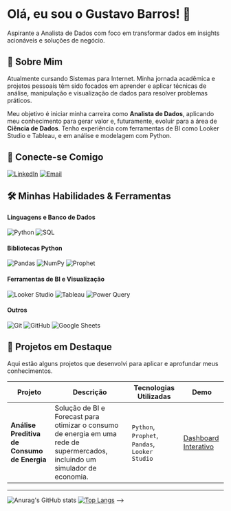 # Olá, eu sou o Gustavo Barros! 👋

Aspirante a Analista de Dados com foco em transformar dados em insights acionáveis e soluções de negócio.

## 📄 Sobre Mim

Atualmente cursando Sistemas para Internet. Minha jornada acadêmica e projetos pessoais têm sido focados em aprender e aplicar técnicas de análise, manipulação e visualização de dados para resolver problemas práticos.

Meu objetivo é iniciar minha carreira como **Analista de Dados**, aplicando meu conhecimento para gerar valor e, futuramente, evoluir para a área de **Ciência de Dados**. Tenho experiência com ferramentas de BI como Looker Studio e Tableau, e em análise e modelagem com Python.

## 🔗 Conecte-se Comigo

[![LinkedIn](https://img.shields.io/badge/LinkedIn-0A66C2?style=for-the-badge&logo=linkedin&logoColor=white)]([https://www.linkedin.com/in/gustavohbarros/])
[![Email](https://img.shields.io/badge/Email-D14836?style=for-the-badge&logo=gmail&logoColor=white)](mailto:gustavo.hbarros.sp@gmail.com)

## 🛠️ Minhas Habilidades & Ferramentas

#### Linguagens e Banco de Dados
![Python](https://img.shields.io/badge/Python-3776AB?style=for-the-badge&logo=python&logoColor=white)
![SQL](https://img.shields.io/badge/SQL-4479A1?style=for-the-badge&logo=postgresql&logoColor=white)

#### Bibliotecas Python
![Pandas](https://img.shields.io/badge/Pandas-150458?style=for-the-badge&logo=pandas&logoColor=white)
![NumPy](https://img.shields.io/badge/NumPy-013243?style=for-the-badge&logo=numpy&logoColor=white)
![Prophet](https://img.shields.io/badge/Prophet-007afe?style=for-the-badge&logo=facebook&logoColor=white)

#### Ferramentas de BI e Visualização
![Looker Studio](https://img.shields.io/badge/Looker%20Studio-4285F4?style=for-the-badge&logo=google-data-studio&logoColor=white)
![Tableau](https://img.shields.io/badge/Tableau-E97627?style=for-the-badge&logo=tableau&logoColor=white)
![Power Query](https://img.shields.io/badge/Power%20Query-217346?style=for-the-badge&logo=microsoft-excel&logoColor=white)

#### Outros
![Git](https://img.shields.io/badge/Git-F05032?style=for-the-badge&logo=git&logoColor=white)
![GitHub](https://img.shields.io/badge/GitHub-181717?style=for-the-badge&logo=github&logoColor=white)
![Google Sheets](https://img.shields.io/badge/Google%20Sheets-34A853?style=for-the-badge&logo=google-sheets&logoColor=white)

## 🚀 Projetos em Destaque

Aqui estão alguns projetos que desenvolvi para aplicar e aprofundar meus conhecimentos.

| Projeto | Descrição | Tecnologias Utilizadas | Demo |
|---|---|---|---|
| **Análise Preditiva de Consumo de Energia** | Solução de BI e Forecast para otimizar o consumo de energia em uma rede de supermercados, incluindo um simulador de economia. | `Python`, `Prophet`, `Pandas`, `Looker Studio` | [Dashboard Interativo](https://lookerstudio.google.com/reporting/70a0371c-7d8f-4512-bce6-a38106fa19fe) |

---

![Anurag's GitHub stats](https://github-readme-stats.vercel.app/api?username=guzzkj&show_icons=true&theme=dracula)
[![Top Langs](https://github-readme-stats.vercel.app/api/top-langs/?username=guzzkj&layout=compact&theme=dracula)](https://github.com/anuraghazra/github-readme-stats)
-->